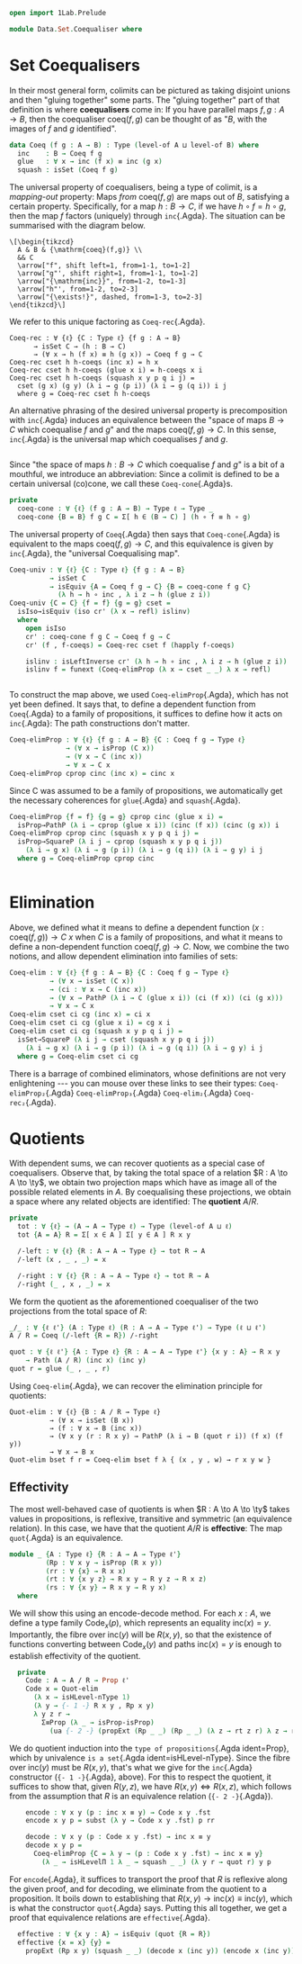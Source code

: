 ```agda
open import 1Lab.Prelude

module Data.Set.Coequaliser where
```

<!--
```agda
private variable
  ℓ ℓ' : Level
  A B A' B' A'' B'' : Type ℓ
```
-->

# Set Coequalisers

In their most general form, colimits can be pictured as taking disjoint
unions and then "gluing together" some parts. The "gluing together" part
of that definition is where **coequalisers** come in: If you have
parallel maps $f, g : A \to B$, then the coequaliser $\mathrm{coeq}(f,g)$
can be thought of as "$B$, with the images of $f$ and $g$ identified".

```agda
data Coeq (f g : A → B) : Type (level-of A ⊔ level-of B) where
  inc    : B → Coeq f g
  glue   : ∀ x → inc (f x) ≡ inc (g x)
  squash : isSet (Coeq f g)
```

The universal property of coequalisers, being a type of colimit, is a
_mapping-out_ property: Maps _from_ $\mathrm{coeq}(f,g)$ are maps out of
$B$, satisfying a certain property. Specifically, for a map $h : B \to
C$, if we have $h \circ f = h \circ g$, then the map $f$ factors
(uniquely) through `inc`{.Agda}. The situation can be summarised with
the diagram below.

~~~{.quiver}
\[\begin{tikzcd}
  A & B & {\mathrm{coeq}(f,g)} \\
  && C
  \arrow["f", shift left=1, from=1-1, to=1-2]
  \arrow["g"', shift right=1, from=1-1, to=1-2]
  \arrow["{\mathrm{inc}}", from=1-2, to=1-3]
  \arrow["h"', from=1-2, to=2-3]
  \arrow["{\exists!}", dashed, from=1-3, to=2-3]
\end{tikzcd}\]
~~~

We refer to this unique factoring as `Coeq-rec`{.Agda}.

```
Coeq-rec : ∀ {ℓ} {C : Type ℓ} {f g : A → B} 
      → isSet C → (h : B → C)
      → (∀ x → h (f x) ≡ h (g x)) → Coeq f g → C
Coeq-rec cset h h-coeqs (inc x) = h x
Coeq-rec cset h h-coeqs (glue x i) = h-coeqs x i
Coeq-rec cset h h-coeqs (squash x y p q i j) = 
  cset (g x) (g y) (λ i → g (p i)) (λ i → g (q i)) i j
  where g = Coeq-rec cset h h-coeqs
```

An alternative phrasing of the desired universal property is
precomposition with `inc`{.Agda} induces an equivalence between the
"space of maps $B \to C$ which coequalise $f$ and $g$" and the maps
$\mathrm{coeq}(f,g) \to C$. In this sense, `inc`{.Agda} is the universal
map which coequalises $f$ and $g$.

<!--
This is hella confusing, because we need coeq-elimProp to define
`Coeq-univ`, but `Coeq-univ` comes first in the "didactic order"!
-->

<div style="display: flex; flex-flow: column-reverse nowrap;">
<div>

To construct the map above, we used `Coeq-elimProp`{.Agda}, which has
not yet been defined. It says that, to define a dependent function from
`Coeq`{.Agda} to a family of propositions, it suffices to define how it
acts on `inc`{.Agda}: The path constructions don't matter.

```agda
Coeq-elimProp : ∀ {ℓ} {f g : A → B} {C : Coeq f g → Type ℓ}
              → (∀ x → isProp (C x))
              → (∀ x → C (inc x))
              → ∀ x → C x
Coeq-elimProp cprop cinc (inc x) = cinc x
```

Since C was assumed to be a family of propositions, we automatically get
the necessary coherences for `glue`{.Agda} and `squash`{.Agda}.

```agda
Coeq-elimProp {f = f} {g = g} cprop cinc (glue x i) = 
  isProp→PathP (λ i → cprop (glue x i)) (cinc (f x)) (cinc (g x)) i
Coeq-elimProp cprop cinc (squash x y p q i j) = 
  isProp→SquareP (λ i j → cprop (squash x y p q i j)) 
    (λ i → g x) (λ i → g (p i)) (λ i → g (q i)) (λ i → g y) i j
  where g = Coeq-elimProp cprop cinc
```

</div>

<div>

Since "the space of maps $h : B \to C$ which coequalise $f$ and $g$" is
a bit of a mouthful, we introduce an abbreviation: Since a colimit is
defined to be a certain universal (co)cone, we call these
`Coeq-cone`{.Agda}s.

```agda
private
  coeq-cone : ∀ {ℓ} (f g : A → B) → Type ℓ → Type _
  coeq-cone {B = B} f g C = Σ[ h ∈ (B → C) ] (h ∘ f ≡ h ∘ g)
```

The universal property of `Coeq`{.Agda} then says that
`Coeq-cone`{.Agda} is equivalent to the maps $\mathrm{coeq}(f,g) \to C$,
and this equivalence is given by `inc`{.Agda}, the "universal
Coequalising map".

```agda
Coeq-univ : ∀ {ℓ} {C : Type ℓ} {f g : A → B}
          → isSet C
          → isEquiv {A = Coeq f g → C} {B = coeq-cone f g C} 
            (λ h → h ∘ inc , λ i z → h (glue z i))
Coeq-univ {C = C} {f = f} {g = g} cset = 
  isIso→isEquiv (iso cr' (λ x → refl) islinv) 
  where
    open isIso
    cr' : coeq-cone f g C → Coeq f g → C
    cr' (f , f-coeqs) = Coeq-rec cset f (happly f-coeqs)

    islinv : isLeftInverse cr' (λ h → h ∘ inc , λ i z → h (glue z i))
    islinv f = funext (Coeq-elimProp (λ x → cset _ _) λ x → refl)
```

</div>
</div>

# Elimination

Above, we defined what it means to define a dependent function $(x :
\mathrm{coeq}(f,g)) \to C\ x$ when $C$ is a family of propositions, and
what it means to define a non-dependent function $\mathrm{coeq}(f,g) \to
C$. Now, we combine the two notions, and allow dependent elimination
into families of sets:

```agda
Coeq-elim : ∀ {ℓ} {f g : A → B} {C : Coeq f g → Type ℓ}
          → (∀ x → isSet (C x))
          → (ci : ∀ x → C (inc x))
          → (∀ x → PathP (λ i → C (glue x i)) (ci (f x)) (ci (g x)))
          → ∀ x → C x
Coeq-elim cset ci cg (inc x) = ci x
Coeq-elim cset ci cg (glue x i) = cg x i
Coeq-elim cset ci cg (squash x y p q i j) = 
  isSet→SquareP (λ i j → cset (squash x y p q i j)) 
    (λ i → g x) (λ i → g (p i)) (λ i → g (q i)) (λ i → g y) i j
  where g = Coeq-elim cset ci cg
```

There is a barrage of combined eliminators, whose definitions are not
very enlightening --- you can mouse over these links to see their types:
`Coeq-elimProp₂`{.Agda} `Coeq-elimProp₃`{.Agda} `Coeq-elim₂`{.Agda}
`Coeq-rec₂`{.Agda}.

<!--
```agda
Coeq-elimProp₂ : ∀ {ℓ} {f g : A → B} {f' g' : A' → B'} 
                  {C : Coeq f g → Coeq f' g' → Type ℓ}
               → (∀ x y → isProp (C x y))
               → (∀ x y → C (inc x) (inc y))
               → ∀ x y → C x y
Coeq-elimProp₂ cprop f = 
  Coeq-elimProp (λ x → isHLevelΠ 1 λ _ → cprop _ _) 
    λ x → Coeq-elimProp (λ y → cprop _ _) (f x)

Coeq-elimProp₃ : ∀ {ℓ} {f g : A → B} {f' g' : A' → B'} {f'' g'' : A'' → B''}
                   {C : Coeq f g → Coeq f' g' → Coeq f'' g'' → Type ℓ}
               → (∀ x y z → isProp (C x y z))
               → (∀ x y z → C (inc x) (inc y) (inc z))
               → ∀ x y z → C x y z
Coeq-elimProp₃ cprop f = 
  Coeq-elimProp₂ (λ x y → isHLevelΠ 1 λ _ → cprop _ _ _) 
    λ x y → Coeq-elimProp (λ y → cprop _ _ _) (f x y)

Coeq-elim₂ : ∀ {ℓ} {f g : A → B} {f' g' : A' → B'} 
           → {C : Coeq f g → Coeq f' g' → Type ℓ}
           → (∀ x y → isSet (C x y))
           → (ci : ∀ x y → C (inc x) (inc y))
           → (∀ a x → PathP (λ i → C (glue x i) (inc a)) (ci (f x) a) (ci (g x) a))
           → (∀ a x → PathP (λ i → C (inc a) (glue x i)) (ci a (f' x)) (ci a (g' x)))
           → ∀ x y → C x y
Coeq-elim₂ {f = f} {g = g} {C = C} cset ci r-r l-r =
  Coeq-elim (λ x → isHLevelΠ 2 λ _ → cset _ _) 
    (λ x → Coeq-elim (λ _ → cset _ _) (ci x) (l-r x)) 
    λ x → funextDep λ {x₀} {x₁} → 
      Coeq-elimProp₂ 
        {C = λ x₀ x₁ → (p : x₀ ≡ x₁) 
           → PathP (λ i → C (glue x i) (p i)) 
                   (Coeq-elim (cset _) _ _ x₀) 
                   (Coeq-elim (cset _) _ _ x₁) } 

        (λ _ _ → isHLevelΠ 1 λ _ → isHLevelPathP' 1 (cset _ _) _ _) 

        (λ x₀ _ p → 
          J (λ y p → PathP (λ i → C (glue x i) (p i)) 
                      (Coeq-elim (cset _) (ci (f x)) (l-r (f x)) (inc x₀)) 
                      (Coeq-elim (cset _) (ci (g x)) (l-r (g x)) y)) 
            (r-r x₀ x) p) 
        x₀ x₁

Coeq-rec₂ : ∀ {ℓ} {f g : A → B} {f' g' : A' → B'} {C : Type ℓ}
          → isSet C
          → (ci : B → B' → C)
          → (∀ a x → ci (f x) a ≡ ci (g x) a)
          → (∀ a x → ci a (f' x) ≡ ci a (g' x))
          → Coeq f g → Coeq f' g' → C
Coeq-rec₂ cset = Coeq-elim₂ (λ _ _ → cset)
```
-->

# Quotients

With dependent sums, we can recover quotients as a special case of
coequalisers. Observe that, by taking the total space of a relation $R :
A \to A \to \ty$, we obtain two projection maps which have as image all
of the possible related elements in $A$. By coequalising these
projections, we obtain a space where any related objects are identified:
The **quotient** $A/R$.

```agda
private
  tot : ∀ {ℓ} → (A → A → Type ℓ) → Type (level-of A ⊔ ℓ)
  tot {A = A} R = Σ[ x ∈ A ] Σ[ y ∈ A ] R x y 

  /-left : ∀ {ℓ} {R : A → A → Type ℓ} → tot R → A
  /-left (x , _ , _) = x

  /-right : ∀ {ℓ} {R : A → A → Type ℓ} → tot R → A
  /-right (_ , x , _) = x
```
<!--
```agda
private variable 
  R S T : A → A → Type ℓ
```
-->

We form the quotient as the aforementioned coequaliser of the two
projections from the total space of $R$:

```agda
_/_ : ∀ {ℓ ℓ'} (A : Type ℓ) (R : A → A → Type ℓ') → Type (ℓ ⊔ ℓ')
A / R = Coeq (/-left {R = R}) /-right

quot : ∀ {ℓ ℓ'} {A : Type ℓ} {R : A → A → Type ℓ'} {x y : A} → R x y 
    → Path (A / R) (inc x) (inc y)
quot r = glue (_ , _ , r)
```

Using `Coeq-elim`{.Agda}, we can recover the elimination principle for
quotients:

```
Quot-elim : ∀ {ℓ} {B : A / R → Type ℓ}
          → (∀ x → isSet (B x))
          → (f : ∀ x → B (inc x))
          → (∀ x y (r : R x y) → PathP (λ i → B (quot r i)) (f x) (f y))
          → ∀ x → B x
Quot-elim bset f r = Coeq-elim bset f λ { (x , y , w) → r x y w }
```

## Effectivity

The most well-behaved case of quotients is when $R : A \to A \to \ty$
takes values in propositions, is reflexive, transitive and symmetric (an
equivalence relation). In this case, we have that the quotient $A / R$
is **effective**: The map `quot`{.Agda} is an equivalence.

```agda
module _ {A : Type ℓ} {R : A → A → Type ℓ'}
         (Rp : ∀ x y → isProp (R x y))
         (rr : ∀ {x} → R x x)
         (rt : ∀ {x y z} → R x y → R y z → R x z)
         (rs : ∀ {x y} → R x y → R y x)
  where
```

We will show this using an encode-decode method. For each $x : A$, we
define a type family $\mathrm{Code}_x(p)$, which represents an equality
$\mathrm{inc}(x) = y$. Importantly, the fibre over $\mathrm{inc}(y)$
will be $R(x, y)$, so that the existence of functions converting between
$\mathrm{Code}_x(y)$ and paths $\mathrm{inc}(x) = y$ is enough to
establish effectivity of the quotient.

```agda
  private
    Code : A → A / R → Prop ℓ'
    Code x = Quot-elim 
      (λ x → isHLevel-nType 1) 
      (λ y → {- 1 -} R x y , Rp x y)
      λ y z r → 
        Σ≡Prop (λ _ → isProp-isProp) 
          (ua {- 2 -} (propExt (Rp _ _) (Rp _ _) (λ z → rt z r) λ z → rt z (rs r)))
```

We do quotient induction into the `type of propositions`{.Agda
ident=Prop}, which by univalence `is a set`{.Agda ident=isHLevel-nType}.
Since the fibre over $\mathrm{inc}(y)$ must be $R(x, y)$, that's what we
give for the `inc`{.Agda} constructor (`{- 1 -}`{.Agda}, above). For
this to respect the quotient, it suffices to show that, given $R(y,z)$,
we have $R(x,y) \Leftrightarrow R(x,z)$, which follows from the
assumption that $R$ is an equivalence relation (`{- 2 -}`{.Agda}).

```agda
    encode : ∀ x y (p : inc x ≡ y) → Code x y .fst
    encode x y p = subst (λ y → Code x y .fst) p rr

    decode : ∀ x y (p : Code x y .fst) → inc x ≡ y
    decode x y p = 
      Coeq-elimProp {C = λ y → (p : Code x y .fst) → inc x ≡ y} 
        (λ _ → isHLevelΠ 1 λ _ → squash _ _) (λ y r → quot r) y p
```

For `encode`{.Agda}, it suffices to transport the proof that $R$ is
reflexive along the given proof, and for decoding, we eliminate from the
quotient to a proposition. It boils down to establishing that $R(x,y)
\to \mathrm{inc}(x) \equiv \mathrm{inc}(y)$, which is what the
constructor `quot`{.Agda} says. Putting this all together, we get a
proof that equivalence relations are `effective`{.Agda}.

```agda
  effective : ∀ {x y : A} → isEquiv (quot {R = R})
  effective {x = x} {y} = 
    propExt (Rp x y) (squash _ _) (decode x (inc y)) (encode x (inc y)) .snd 
```

<!--
```agda
Quot-op₂ : ∀ {C : Type ℓ} {T : C → C → Type ℓ'} 
         → (∀ x → R x x) → (∀ y → S y y)
         → (_⋆_ : A → B → C)
         → ((a b : A) (x y : B) → R a b → S x y → T (a ⋆ x) (b ⋆ y))
         → A / R → B / S → C / T
Quot-op₂ Rr Sr op resp = 
  Coeq-rec₂ squash (λ x y → inc (op x y)) 
    (λ { z (x , y , r) → quot (resp x y z z r (Sr z)) }) 
    λ { z (x , y , r) → quot (resp z z x y (Rr z) r) }
```
-->
